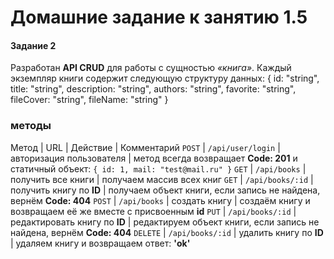 # Домашние заданиe к занятию 1.5
#### Задание 2
Разработан **API CRUD** для работы с сущностью *«книга»*. Каждый экземпляр книги содержит следующую структуру данных: 
{
  id: "string",
  title: "string",
  description: "string",
  authors: "string",
  favorite: "string",
  fileCover: "string",
  fileName: "string"
}

### методы
Метод | URL | Действие | Комментарий
`POST` | `/api/user/login` | авторизация пользователя | метод всегда возвращает **Code: 201** и статичный объект: `{ id: 1, mail: "test@mail.ru" }`
`GET` | `/api/books` | получить все книги | получаем массив всех книг
`GET` | `/api/books/:id` | получить книгу по **ID** | получаем объект книги, если запись не найдена, вернём **Code: 404** 
`POST` | `/api/books` | создать книгу | создаём книгу и возвращаем её же вместе с присвоенным **id**
`PUT` | `/api/books/:id` | редактировать книгу по **ID** | редактируем объект книги, если запись не найдена, вернём **Code: 404**
`DELETE` | `/api/books/:id` | удалить книгу по **ID** | удаляем книгу и возвращаем ответ: **'ok'**